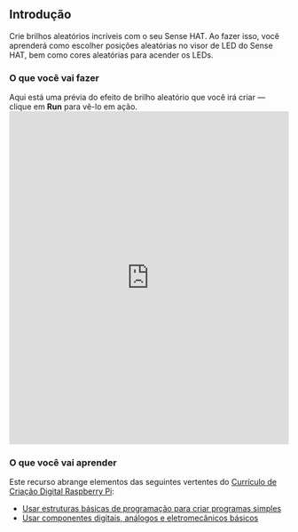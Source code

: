 ## Introdução

Crie brilhos aleatórios incríveis com o seu Sense HAT. Ao fazer isso, você aprenderá como escolher posições aleatórias no visor de LED do Sense HAT, bem como cores aleatórias para acender os LEDs.

### O que você vai fazer

Aqui está uma prévia do efeito de brilho aleatório que você irá criar — clique em **Run** para vê-lo em ação. <iframe src="https://trinket.io/embed/python/55af2b45f5?outputOnly=true&runOption=run" width="100%" height="600" frameborder="0" marginwidth="0" marginheight="0" allowfullscreen mark="crwd-mark"></iframe>


### O que você vai aprender

Este recurso abrange elementos das seguintes vertentes do [Currículo de Criação Digital Raspberry Pi](https://www.raspberrypi.org/curriculum/):

- [Usar estruturas básicas de programação para criar programas simples](https://www.raspberrypi.org/curriculum/programming/creator)
- [Usar componentes digitais, análogos e eletromecânicos básicos](https://www.raspberrypi.org/curriculum/physical-computing/creator)
